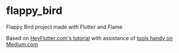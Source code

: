 # flappy_bird

Flappy Bird project made with Flutter and Flame

Based on [HeyFlutter.com's tutorial](https://www.youtube.com/watch?v=zcs8qRBRz7w&t=803s) with assistance of [tools handy on Medium.com](https://medium.com/@tomcat_money/flutter-flame-in-action-make-flappy-bird-game-3fd334560eab)